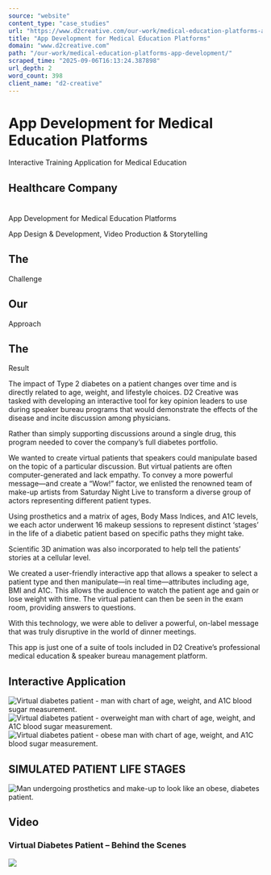 ```yaml
---
source: "website"
content_type: "case_studies"
url: "https://www.d2creative.com/our-work/medical-education-platforms-app-development/"
title: "App Development for Medical Education Platforms"
domain: "www.d2creative.com"
path: "/our-work/medical-education-platforms-app-development/"
scraped_time: "2025-09-06T16:13:24.387898"
url_depth: 2
word_count: 398
client_name: "d2-creative"
---
```


# App Development for Medical Education Platforms

Interactive Training Application for Medical Education

## Healthcare Company

#

App Development for Medical Education Platforms

App Design & Development, Video Production & Storytelling

## The
Challenge

## Our
Approach

## The
Result

The impact of Type 2 diabetes on a patient changes over time and is directly related to age, weight, and lifestyle choices. D2 Creative was tasked with developing an interactive tool for key opinion leaders to use during speaker bureau programs that would demonstrate the effects of the disease and incite discussion among physicians.

Rather than simply supporting discussions around a single drug, this program needed to cover the company’s full diabetes portfolio.

We wanted to create virtual patients that speakers could manipulate based on the topic of a particular discussion. But virtual patients are often computer-generated and lack empathy. To convey a more powerful message—and create a “Wow!” factor, we enlisted the renowned team of make-up artists from Saturday Night Live to transform a diverse group of actors representing different patient types.

Using prosthetics and a matrix of ages, Body Mass Indices, and A1C levels, we each actor underwent 16 makeup sessions to represent distinct ‘stages’ in the life of a diabetic patient based on specific paths they might take.

Scientific 3D animation was also incorporated to help tell the patients’ stories at a cellular level.

We created a user-friendly interactive app that allows a speaker to select a patient type and then manipulate—in real time—attributes including age, BMI and A1C. This allows the audience to watch the patient age and gain or lose weight with time. The virtual patient can then be seen in the exam room, providing answers to questions.

With this technology, we were able to deliver a powerful, on-label message that was truly disruptive in the world of dinner meetings.

This app is just one of a suite of tools included in D2 Creative’s professional medical education & speaker bureau management platform.

## Interactive Application

![Virtual diabetes patient - man with chart of age, weight, and A1C blood sugar measurement.](https://www.d2creative.com/wp-content/uploads/2022/05/patient-1-mobile@2x.png) ![Virtual diabetes patient - overweight man with chart of age, weight, and A1C blood sugar measurement.](https://www.d2creative.com/wp-content/uploads/2022/05/patient-2-mobile@2x.png) ![Virtual diabetes patient - obese man with chart of age, weight, and A1C blood sugar measurement.](https://www.d2creative.com/wp-content/uploads/2022/05/patient-3-mobile@2x.png)

## SIMULATED PATIENT LIFE STAGES

![Man undergoing prosthetics and make-up to look like an obese, diabetes patient.](https://www.d2creative.com/wp-content/uploads/2022/05/prosthetics-mobile@2x.png)

## Video

### Virtual Diabetes Patient – Behind the Scenes

[![](/wp-content/uploads/2022/02/button-play@2x.png)](https://vimeo.com/722326576)